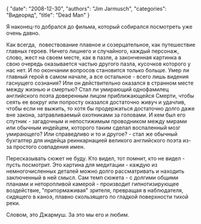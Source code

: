 {
   "date": "2008-12-30",
   "authors": "Jim Jarmusch",
   "categories": "Видеоряд",
   "title": "Dead Man"
}

Я наконец-то добрался до фильма, который собирался посмотреть уже очень давно.

Как всегда,  повествование плавное и созерцательное, как путешествие главных героев. Ничего лишнего и случайного, каждый персонаж, слово, жест на своем месте, как в пазле, а законченная картинка в свою очередь оказывается частью другого пазла, кусочков которого у нас нет. И по окончании вопросов становится только больше. Умер ли главный герой в самом начале, а все остальное - всего лишь видения гаснущего сознания? Или он действительно оказался в странном месте между жизнью и смертью? Стал ли умирающий однофамилец английского поэта доверенным лицом приближающейся Смерти, чтобы сеять ее вокруг или попросту оказался достаточно живуч и удачлив, чтобы если не выжить, то хотя бы продержаться достаточно долго даже вне закона, затравливаемый охотниками за головами. И кем был его спутник - загадочным и непостижимым проводником между мирами или обычным индейцем, которого таким сделал воспаленный мозг умирающего? Или справедливо и то и другое? - стал же обычный бухгалтер для индейца реинкарнацией великого английского поэта из-за простого совпадения имен.

Пересказывать сюжет не буду. Кто видел, тот помнит, кто не видел - пусть посмотрит. Это картина для медитации - каждую из немногочисленных деталей можно долго рассматривать и находить заключенный в ней смысл. Сам темп сюжета - с долгими общими планами и неторопливой камерой - производит гипнотизирующее воздействие, "притормаживая" зрителя, превращая в наблюдателя, сидящего в каноэ, плавно скользящего по гладкой поверхности тихой реки.

Словом, это Джармуш. За это мы его и любим.
